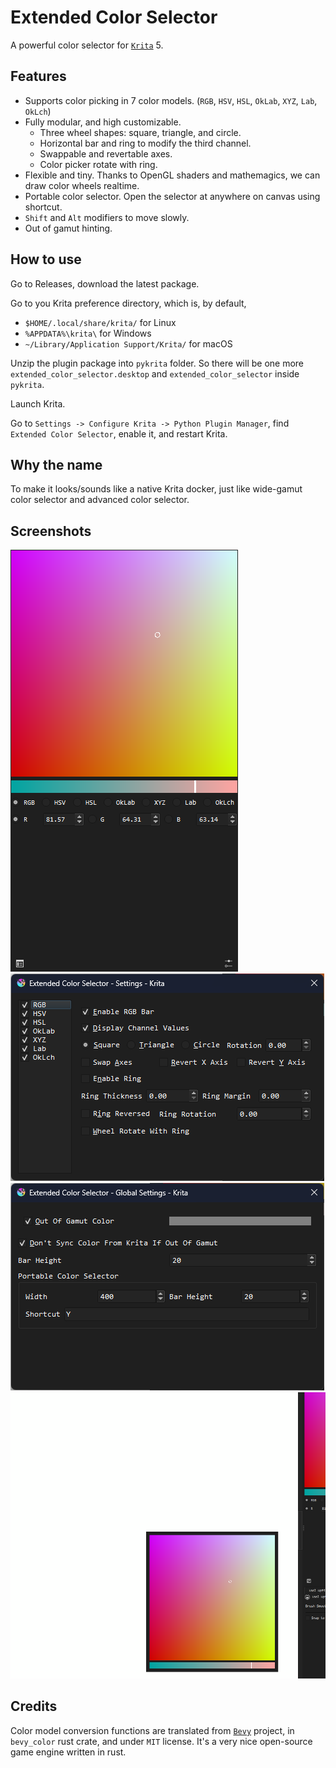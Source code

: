 # Extended Color Selector

A powerful color selector for [`Krita`](https://krita.org/) 5.

## Features

- Supports color picking in 7 color models. (`RGB`, `HSV`, `HSL`, `OkLab`, `XYZ`, `Lab`, `OkLch`)
- Fully modular, and high customizable.
  - Three wheel shapes: square, triangle, and circle.
  - Horizontal bar and ring to modify the third channel.
  - Swappable and revertable axes.
  - Color picker rotate with ring.
- Flexible and tiny. Thanks to OpenGL shaders and mathemagics, we can draw color wheels realtime.
- Portable color selector. Open the selector at anywhere on canvas using shortcut.
- `Shift` and `Alt` modifiers to move slowly.
- Out of gamut hinting.

## How to use

Go to Releases, download the latest package.

Go to you Krita preference directory, which is, by default,

- `$HOME/.local/share/krita/` for Linux
- `%APPDATA%\krita\` for Windows
- `~/Library/Application Support/Krita/` for macOS

Unzip the plugin package into `pykrita` folder. So there will be one more `extended_color_selector.desktop` and `extended_color_selector` inside `pykrita`.

Launch Krita.

Go to `Settings -> Configure Krita -> Python Plugin Manager`, find `Extended Color Selector`, enable it, and restart Krita.

## Why the name

To make it looks/sounds like a native Krita docker, just like wide-gamut color selector and advanced color selector.

## Screenshots

![](./images/screenshot_0.png)
![](./images/screenshot_1.png)
![](./images/screenshot_2.png)
![](./images/screenshot_3.png)

## Credits

Color model conversion functions are translated from [`Bevy`](https://bevy.org/) project, in `bevy_color` rust crate, and under `MIT` license. It's a very nice open-source game engine written in rust.
